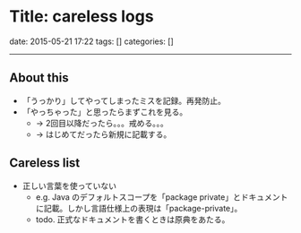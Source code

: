 # Title: careless logs

date: 2015-05-21 17:22
tags: []
categories: []

---
## About this

* 「うっかり」してやってしまったミスを記録。再発防止。
* 「やっちゃった」と思ったらまずこれを見る。
	* -> 2回目以降だったら。。。戒める。。。
	* -> はじめてだったら新規に記載する。

## Careless list

* 正しい言葉を使っていない
	* e.g. Java のデフォルトスコープを「package private」とドキュメントに記載。しかし言語仕様上の表現は「package-private」。
	* todo. 正式なドキュメントを書くときは原典をあたる。

